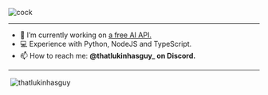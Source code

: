 ![cock](https://via.placeholder.com/800x100?text=Hey,+I'm+Lukinhas!+👋)

---

- 🔭 I’m currently working on [a free AI API.](https://discord.gg/zukijourney)
- 💻 Experience with Python, NodeJS and TypeScript.
- 📫 How to reach me: **@thatlukinhasguy_ on Discord.**

---


<p>&nbsp;<img align="center" src="https://github-readme-stats.vercel.app/api?username=thatlukinhasguy&show_icons=true&locale=en" alt="thatlukinhasguy" /></p>
